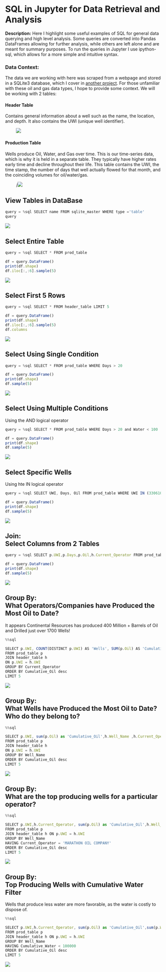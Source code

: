 # SQL in Jupyter for Data Retrieval and Analysis

**Description:** Here I highlight some useful examples of SQL for general data querying and high level analysis. Some queries are converted into Pandas DataFrames allowing for further analysis, while others are left alone and are meant for summary purposes. To run the queries in Jupyter I use ipython-sql, which allows for a more simple and intuitive syntax. 

### Data Context: 
The data we are working with here was scraped from a webpage and stored in a SQLite3 database, which I cover in [another project](https://johnodonnell123.github.io/pages/page_scrapy.html). 
For those unfamiliar with these oil and gas data types, I hope to provide some context. We will be working with 2 tables:

#### Header Table
Contains general information about a well such as the name, the location, and depth. It also contains the UWI (unique well identifier).

&nbsp;&nbsp;&nbsp;&nbsp;&nbsp;&nbsp;&nbsp;&nbsp;&nbsp;<img src="/images/SQL/header_table.PNG?raw=true">

#### Production Table
Wells produce Oil, Water, and Gas over time. This is our time-series data, which is why it is held in a separate table. They typically have higher rates early time and decline throughout their life. This table contains the UWI, the time stamp, the number of days that well actually flowed for that month, and the coinciding volumes for oil/water/gas.

&nbsp;&nbsp;&nbsp;&nbsp;&nbsp;&nbsp;&nbsp;&nbsp;&nbsp;/<img src="/images/SQL/prod_table.PNG?raw=true"/>

## View Tables in DataBase
```javascript
query = %sql SELECT name FROM sqlite_master WHERE type ='table'
query
```
<img src="/images/SQL/View Tables2.PNG?raw=true"/>
<br>

## Select Entire Table
```javascript  
query = %sql SELECT * FROM prod_table

df = query.DataFrame()
print(df.shape)
df.iloc[:,:6].sample(5)
```
<img src="/images/SQL/Select all from table2.PNG?raw=true"/>
<br>

## Select First 5 Rows
```javascript
query = %sql SELECT * FROM header_table LIMIT 5

df = query.DataFrame()
print(df.shape)
df.iloc[:,:6].sample(5)
df.columns
```
<img src="/images/SQL/Select first 5 rows2.PNG?raw=true"/>
<br>

## Select Using Single Condition
```javascript
query = %sql SELECT * FROM prod_table WHERE Days > 20 

df = query.DataFrame()
print(df.shape)
df.sample(5)
```
<img src="/images/SQL/Single Condition2.PNG?raw=true"/>
<br>

## Select Using Multiple Conditions
Using the AND logical operator
```javascript 
query = %sql SELECT * FROM prod_table WHERE Days > 20 and Water < 100

df = query.DataFrame()
print(df.shape)
df.sample(5)
```
<img src="/images/SQL/Multiple Conditions2.PNG?raw=true"/>
<br>

## Select Specific Wells
Using hte IN logical operator
```javascript
query = %sql SELECT UWI, Days, Oil FROM prod_table WHERE UWI IN (33061042810000,33061005070000)

df = query.DataFrame()
print(df.shape)
df.sample(5)
```
<img src="/images/SQL/Specific Wells2.PNG?raw=true"/>
<br>

## Join: <br> Select Columns from 2 Tables
```javascript
query = %sql SELECT p.UWI,p.Days,p.Oil,h.Current_Operator FROM prod_table p JOIN header_table h ON p.UWI = h.UWI

df = query.DataFrame()
print(df.shape)
df.sample(5)
```
<img src="/images/SQL/Join Select Specific Columns2.PNG?raw=true"/>
<br>

## Group By: <br> What Operators/Companies have Produced the Most Oil to Date?
It appears Continental Resources has produced 400 Million + Barrels of Oil and Drilled just over 1700 Wells!
```javascript
%%sql 

SELECT p.UWI, COUNT(DISTINCT p.UWI) AS 'Wells', SUM(p.Oil) AS 'Cumulative_Oil', h.Current_Operator
FROM prod_table p 
JOIN header_table h 
ON p.UWI = h.UWI 
GROUP BY Current_Operator
ORDER BY Cumulative_Oil desc
LIMIT 5
```

<img src="/images/SQL/Aggregate Operator Oil and Wells2.PNG?raw=true"/>
<br>

## Group By: <br> What Wells have Produced the Most Oil to Date? Who do they belong to? 
```javascript
%%sql 

SELECT p.UWI, sum(p.Oil) as 'Cumulative_Oil',h.Well_Name ,h.Current_Operator
FROM prod_table p 
JOIN header_table h 
ON p.UWI = h.UWI 
GROUP BY Well_Name 
ORDER BY Cumulative_Oil desc
LIMIT 5
```
<img src="/images/SQL/Top Producing Wells2.PNG?raw=true"/>
<br>

## Group By: <br> What are the top producing wells for a particular operator? 
```javascript
%%sql

SELECT p.UWI,h.Current_Operator, sum(p.Oil) as 'Cumulative_Oil',h.Well_Name 
FROM prod_table p 
JOIN header_table h ON p.UWI = h.UWI 
GROUP BY Well_Name
HAVING Current_Operator = 'MARATHON OIL COMPANY'
ORDER BY Cumulative_Oil desc
LIMIT 5
```
<img src="/images/SQL/Top Wells by Operator2.PNG?raw=true"/>
<br>

## Group By: <br> Top Producing Wells with Cumulative Water Filter
Wells that produce less water are more favorable, as the water is costly to dispose of. 
```javascript
%%sql

SELECT p.UWI,h.Current_Operator, sum(p.Oil) as 'Cumulative_Oil',sum(p.Water) as 'Cumulative_Water',h.Well_Name 
FROM prod_table p 
JOIN header_table h ON p.UWI = h.UWI 
GROUP BY Well_Name
HAVING Cumulative_Water < 100000
ORDER BY Cumulative_Oil desc
LIMIT 5
```
<img src="/images/SQL/Top Producing Wells Water Filter2.PNG?raw=true"/>


